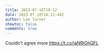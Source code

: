 ```yaml
---
title: 2023-07-18T10-12
date: 2023-07-18T10:12:44Z
author: Lee Turner
showtoc: false
comments: true
---
```


Couldn't agree more https://t.co/jaNRlGhQFL

